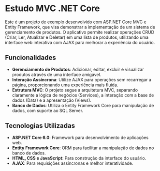 # Estudo MVC .NET Core

Este é um projeto de exemplo desenvolvido com ASP.NET Core MVC e Entity Framework, que visa demonstrar a implementação de um sistema de gerenciamento de produtos. O aplicativo permite realizar operações CRUD (Criar, Ler, Atualizar e Deletar) em uma lista de produtos, utilizando uma interface web interativa com AJAX para melhorar a experiência do usuário.

## Funcionalidades
- **Gerenciamento de Produtos**: Adicionar, editar, excluir e visualizar produtos através de uma interface amigável.
- **Interação Assíncrona**: Utilize AJAX para operações sem recarregar a página, proporcionando uma experiência mais fluida.
- **Estrutura MVC**: O projeto segue a arquitetura MVC, separando claramente a lógica de negócios (Services), a interação com a base de dados (Data) e a apresentação (Views).
- **Banco de Dados**: Utiliza o Entity Framework Core para manipulação de dados, com suporte ao SQL Server.

## Tecnologias Utilizadas
- **ASP.NET Core 6.0**: Framework para desenvolvimento de aplicações web.
- **Entity Framework Core**: ORM para facilitar a manipulação de dados no banco de dados.
- **HTML, CSS e JavaScript**: Para construção da interface do usuário.
- **AJAX**: Para requisições assíncronas e melhor interatividade.
